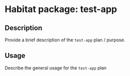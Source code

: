 # Habitat package: test-app

## Description

Provide a brief description of the `test-app` plan / purpose.

## Usage

Describe the general usage for the `test-app` plan

